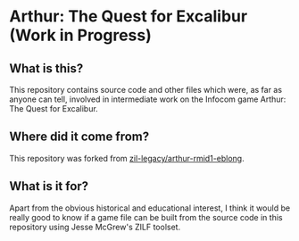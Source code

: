 # Arthur: The Quest for Excalibur (Work in Progress)

## What is this?

This repository contains source code and other files which were, as far as anyone can tell, involved in intermediate work on the Infocom game Arthur: The Quest for Excalibur.

## Where did it come from?

This repository was forked from [zil-legacy/arthur-rmid1-eblong](https://github.com/zil-legacy/arthur-rmid1-eblong).

## What is it for?

Apart from the obvious historical and educational interest, I think it would be really good to know if a game file can be built from the source code in this repository using Jesse McGrew's ZILF toolset.
